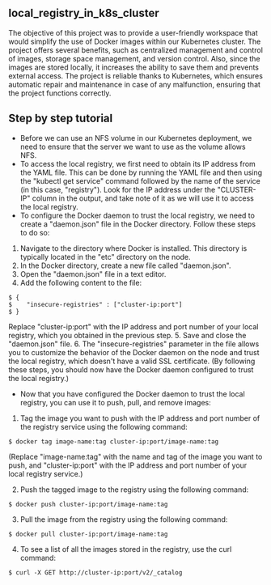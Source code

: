 ## local_registry_in_k8s_cluster
The objective of this project was to provide a user-friendly workspace that would simplify the use of Docker images within our Kubernetes cluster. 
The project offers several benefits, such as centralized management and control of images, storage space management, and version control. Also, since the images are stored locally, it increases the ability to save them and prevents external access. 
The project is reliable thanks to Kubernetes, which ensures automatic repair and maintenance in case of any malfunction, ensuring that the project functions correctly.

## Step by step tutorial
* Before we can use an NFS volume in our Kubernetes deployment, we need to ensure that the server we want to use as the volume allows NFS.
* To access the local registry, we first need to obtain its IP address from the YAML file. This can be done by running the YAML file and then using the "kubectl get   service" command followed by the name of the service (in this case, "registry"). Look for the IP address under the "CLUSTER-IP" column in the output, and take note of it as we will use it to access the local registry.
* To configure the Docker daemon to trust the local registry, we need to create a "daemon.json" file in the Docker directory. Follow these steps to do so:
1. Navigate to the directory where Docker is installed. This directory is typically located in the "etc" directory on the node.
2. In the Docker directory, create a new file called "daemon.json".
3. Open the "daemon.json" file in a text editor.
4. Add the following content to the file:
```
$ {
$    "insecure-registries" : ["cluster-ip:port"]
$ }
```
Replace "cluster-ip:port" with the IP address and port number of your local registry, which you obtained in the previous step.
5. Save and close the "daemon.json" file.
6. The "insecure-registries" parameter in the file allows you to customize the behavior of the Docker daemon on the node and trust the local registry, which doesn't have a valid SSL certificate.
(By following these steps, you should now have the Docker daemon configured to trust the local registry.)

* Now that you have configured the Docker daemon to trust the local registry, you can use it to push, pull, and remove images:
1. Tag the image you want to push with the IP address and port number of the registry service using the following command:
```
$ docker tag image-name:tag cluster-ip:port/image-name:tag
```
(Replace "image-name:tag" with the name and tag of the image you want to push, and "cluster-ip:port" with the IP address and port number of your local registry service.)

2. Push the tagged image to the registry using the following command:
```
$ docker push cluster-ip:port/image-name:tag
```
3. Pull the image from the registry using the following command:
```
$ docker pull cluster-ip:port/image-name:tag
```
4. To see a list of all the images stored in the registry, use the curl command:
```
$ curl -X GET http://cluster-ip:port/v2/_catalog
```
